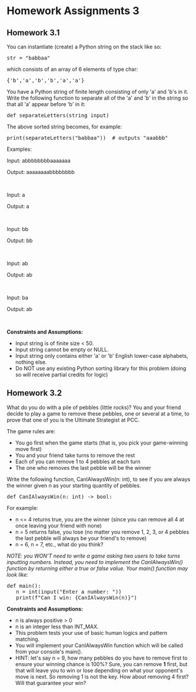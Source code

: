 # Homework Assignments 3

## Homework 3.1
You can instantiate (create) a Python string on the stack like so:

<pre>
str = "babbaa"
</pre>

which consists of an array of 6 elements of type char:

<pre>
{'b','a','b','b','a','a'}
</pre>

You have a Python string of finite length consisting of only 'a' and 'b's in it. Write the following function to 
separate all of the 'a' and 'b' in the string so that all 'a' appear before 'b' in it:

<pre>
def separateLetters(string input)
</pre>

The above sorted string becomes, for example: 

<pre>
print(separateLetters("babbaa"))  # outputs "aaabbb"
</pre>

Examples:

Input: abbbbbbbbaaaaaaa

Output: aaaaaaaabbbbbbbb

<br />

Input: a

Output: a

<br />

Input: bb

Output: bb

<br />

Input: ab

Output: ab

<br />

Input: ba

Output: ab

<br />

**Constraints and Assumptions:**

* Input string is of finite size < 50.
* Input string cannot be empty or NULL.
* Input string only contains either 'a' or 'b' English lower-case alphabets, nothing else.
* Do NOT use any existing Python sorting library for this problem (doing so will receive partial credits for logic)

## Homework 3.2
What do you do with a pile of pebbles (little rocks)? You and your friend decide to play a game to remove these 
pebbles, one or several at a time, to prove that one of you is the Ultimate Strategist at PCC.

The game rules are:

* You go first when the game starts (that is, you pick your game-winning move first)
* You and your friend take turns to remove the rest
* Each of you can remove 1 to 4 pebbles at each turn
* The one who removes the last pebble will be the winner

Write the following function, CanIAlwaysWin(n: int), to see if you are always the winner given n as your starting 
quantity of pebbles.

<pre>
def CanIAlwaysWin(n: int) -> bool: 
</pre>

For example:

* n <= 4 returns true, you are the winner (since you can remove all 4 at once leaving your friend with none)
* n = 5 returns false, you lose (no matter you remove 1, 2, 3, or 4 pebbles the last pebble will always be your 
friend's to remove)
* n = 6, n = 7, etc., what do you think?

*NOTE: you WON'T need to write a game asking two users to take turns inputting numbers. Instead, you need to 
implement the CanIAlwaysWin() function by returning either a true or false value. Your main() function may look like:*

<pre>
def main():
   n = int(input("Enter a number: "))
   print(f"Can I win: {CanIAlwaysWin(n)}")
</pre>

**Constraints and Assumptions:**

* n is always positive > 0
* n is an integer less than INT_MAX.
* This problem tests your use of basic human logics and pattern matching. 
* You will implement your CanIAlwaysWin function which will be called from your console's main().
* HINT: let's say n = 9, how many pebbles do you have to remove first to ensure your winning chance is 100%? Sure, 
you can remove **1** first, but that will leave you to win or lose depending on what your opponent's move is next. So 
removing 1 is not the key. How about removing 4 first? Will that guarantee your win?
